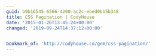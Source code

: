 ```yaml
---
guid: b9b16545-6566-4200-ac2c-ebed0bb5b348
title: CSS Pagination | CodyHouse
date: '2015-01-26T13:45:24+00:00'
changed: '2019-09-24T14:37:12+00:00'


bookmark_of: 'http://codyhouse.co/gem/css-pagination/'
---
```




